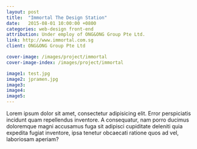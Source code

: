 ```yaml
---
layout: post
title:  "Immortal The Design Station"
date:   2015-08-01 10:00:00 +0800
categories: web-design front-end
attribution: Under employ of ONG&ONG Group Pte Ltd.
link: http://www.immortal.com.sg
client: ONG&ONG Group Pte Ltd

cover-image: /images/project/immortal
cover-image-index: /images/project/immortal

image1: test.jpg
image2: jpramen.jpg
image3:
image4:
image5:
---
```


Lorem ipsum dolor sit amet, consectetur adipisicing elit. Error perspiciatis incidunt quam repellendus inventore. A consequatur, nam porro ducimus doloremque magni accusamus fuga sit adipisci cupiditate deleniti quia expedita fugiat inventore, ipsa tenetur obcaecati ratione quos ad vel, laboriosam aperiam?
